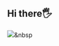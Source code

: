## Hi there🖐

<img src="https://img.shields.io/badge/JAVA-007396?style=flat-square&logo=Java&logoColor=white"/></a>&nbsp 
